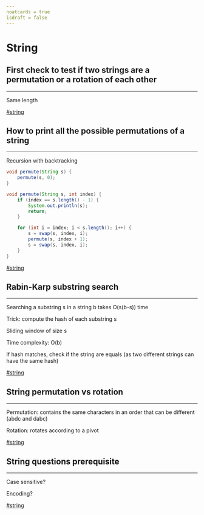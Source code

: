 ```yaml
---
noatcards = true
isdraft = false
---
```


# String

## First check to test if two strings are a permutation or a rotation of each other

----

Same length

[#string](string.md)

## How to print all the possible permutations of a string

----

Recursion with backtracking

```java
void permute(String s) {
	permute(s, 0);
}

void permute(String s, int index) {
	if (index == s.length() - 1) {
		System.out.println(s);
		return;
	}

	for (int i = index; i < s.length(); i++) {
		s = swap(s, index, i);
		permute(s, index + 1);
		s = swap(s, index, i);
	}
}
```

[#string](string.md)

## Rabin-Karp substring search

----

Searching a substring s in a string b takes O(s(b-s)) time

Trick: compute the hash of each substring s

Sliding window of size s

Time complexity: O(b)

If hash matches, check if the string are equals (as two different strings can have the same hash)

[#string](string.md)

## String permutation vs rotation

----

Permutation: contains the same characters in an order that can be different (abdc and dabc)

Rotation: rotates according to a pivot

[#string](string.md)

## String questions prerequisite

----

Case sensitive?

Encoding?

[#string](string.md)